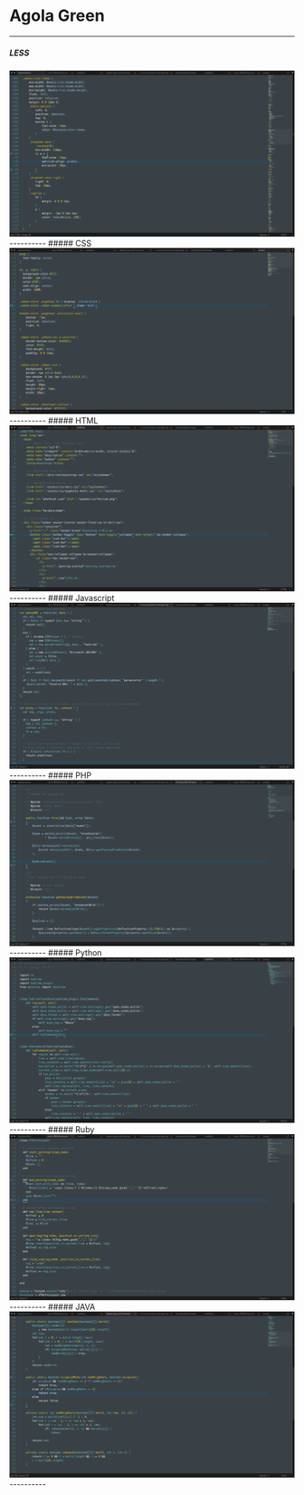# Agola Green
----------
##### LESS 
<img src="https://github.com/UnderlineWords/Agola-Color-Schemes/blob/master/screenshots/Nimbus/Less.png" />
----------
##### CSS
<img src="https://github.com/UnderlineWords/Agola-Color-Schemes/blob/master/screenshots/Nimbus/css.png" />
----------
##### HTML
<img src="https://github.com/UnderlineWords/Agola-Color-Schemes/blob/master/screenshots/Nimbus/html.png" />
----------
##### Javascript
<img src="https://github.com/UnderlineWords/Agola-Color-Schemes/blob/master/screenshots/Nimbus/javascript.png" />
----------
##### PHP
<img src="https://github.com/UnderlineWords/Agola-Color-Schemes/blob/master/screenshots/Nimbus/php.png" />
----------
##### Python
<img src="https://github.com/UnderlineWords/Agola-Color-Schemes/blob/master/screenshots/Nimbus/python.png" />
----------
##### Ruby
<img src="https://github.com/UnderlineWords/Agola-Color-Schemes/blob/master/screenshots/Nimbus/ruby.png" />
----------
##### JAVA
<img src="https://github.com/UnderlineWords/Agola-Color-Schemes/blob/master/screenshots/Nimbus/Java.png" />
----------

